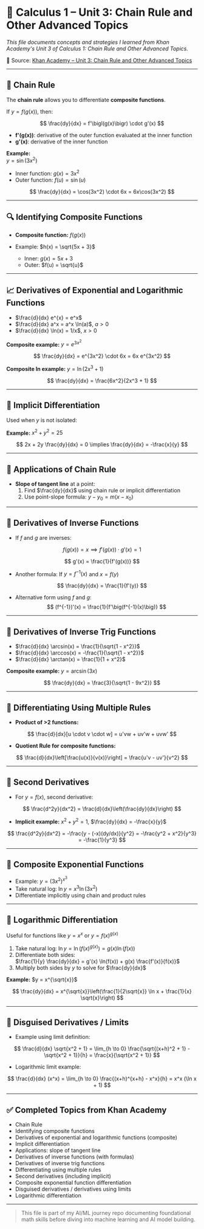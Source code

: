 # 📘 Calculus 1 – Unit 3: Chain Rule and Other Advanced Topics

*This file documents concepts and strategies I learned from Khan Academy's Unit 3 of Calculus 1: Chain Rule and Other Advanced Topics.*

🔗 Source: [Khan Academy – Unit 3: Chain Rule and Other Advanced Topics](https://www.khanacademy.org/math/calculus-1/cs1-derivatives-chain-rule-and-other-advanced-topics)

---

## 📌 Chain Rule

The **chain rule** allows you to differentiate **composite functions**.

If $y = f(g(x))$, then:

$$
\frac{dy}{dx} = f'\bigl(g(x)\bigr) \cdot g'(x)
$$

* **f'(g(x))**: derivative of the outer function evaluated at the inner function  
* **g'(x)**: derivative of the inner function

**Example:**  
$y = \sin(3x^2)$

* Inner function: $g(x) = 3x^2$  
* Outer function: $f(u) = \sin(u)$

$$
\frac{dy}{dx} = \cos(3x^2) \cdot 6x = 6x\cos(3x^2)
$$

---

## 🔍 Identifying Composite Functions

* **Composite function:** $f(g(x))$  
* Example: $h(x) = \sqrt{5x + 3}$

  * Inner: $g(x) = 5x + 3$  
  * Outer: $f(u) = \sqrt{u}$

---

## 📈 Derivatives of Exponential and Logarithmic Functions

* $\frac{d}{dx} e^{x} = e^x$  
* $\frac{d}{dx} a^x = a^x \ln(a)$, $a > 0$  
* $\frac{d}{dx} \ln(x) = 1/x$, $x>0$  

**Composite example:** $y = e^{3x^2}$  

$$
\frac{dy}{dx} = e^{3x^2} \cdot 6x = 6x e^{3x^2}
$$

**Composite ln example:** $y = \ln(2x^3 + 1)$  

$$
\frac{dy}{dx} = \frac{6x^2}{2x^3 + 1}
$$

---

## 🔄 Implicit Differentiation

Used when $y$ is not isolated:

**Example:** $x^2 + y^2 = 25$

$$
2x + 2y \frac{dy}{dx} = 0 \implies \frac{dy}{dx} = -\frac{x}{y}
$$

---

## 🔑 Applications of Chain Rule

* **Slope of tangent line** at a point:  
  1. Find $\frac{dy}{dx}$ using chain rule or implicit differentiation  
  2. Use point-slope formula: $y - y_0 = m(x - x_0)$

---

## 🔢 Derivatives of Inverse Functions

* If $f$ and $g$ are inverses:

$$
f(g(x)) = x \implies f'(g(x)) \cdot g'(x) = 1
$$

$$
g'(x) = \frac{1}{f'(g(x))}
$$

* Another formula: If $y = f^{-1}(x)$ and $x = f(y)$

$$
\frac{dy}{dx} = \frac{1}{f'(y)}
$$

* Alternative form using $f$ and $g$:  
$$
(f^{-1})'(x) = \frac{1}{f'\big(f^{-1}(x)\big)}
$$

---

## 🔢 Derivatives of Inverse Trig Functions

* $\frac{d}{dx} \arcsin(x) = \frac{1}{\sqrt{1 - x^2}}$  
* $\frac{d}{dx} \arccos(x) = -\frac{1}{\sqrt{1 - x^2}}$  
* $\frac{d}{dx} \arctan(x) = \frac{1}{1 + x^2}$  

**Composite example:** $y = \arcsin(3x)$

$$
\frac{dy}{dx} = \frac{3}{\sqrt{1 - 9x^2}}
$$

---

## 🔢 Differentiating Using Multiple Rules

* **Product of >2 functions:**  

$$
\frac{d}{dx}[u \cdot v \cdot w] = u'vw + uv'w + uvw'
$$

* **Quotient Rule for composite functions:**  

$$
\frac{d}{dx}\left[\frac{u(x)}{v(x)}\right] = \frac{u'v - uv'}{v^2}
$$

---

## 📐 Second Derivatives

* For $y = f(x)$, second derivative:

$$
\frac{d^2y}{dx^2} = \frac{d}{dx}\left(\frac{dy}{dx}\right)
$$

* **Implicit example:** $x^2 + y^2 = 1$, $\frac{dy}{dx} = -\frac{x}{y}$

$$
\frac{d^2y}{dx^2} = -\frac{y - (-x)(dy/dx)}{y^2} = -\frac{y^2 + x^2}{y^3} = -\frac{1}{y^3}
$$

---

## 🔢 Composite Exponential Functions

* Example: $y = (3x^2)^{x^3}$  
* Take natural log: $\ln y = x^3 \ln(3x^2)$  
* Differentiate implicitly using chain and product rules  

---

## 🔢 Logarithmic Differentiation

Useful for functions like $y = x^x$ or $y = f(x)^{g(x)}$

1. Take natural log: $\ln y = \ln(f(x)^{g(x)}) = g(x) \ln(f(x))$  
2. Differentiate both sides:  
$\frac{1}{y} \frac{dy}{dx} = g'(x) \ln(f(x)) + g(x) \frac{f'(x)}{f(x)}$  
3. Multiply both sides by $y$ to solve for $\frac{dy}{dx}$

**Example:** $y = x^{\sqrt{x}}$

$$
\frac{dy}{dx} = x^{\sqrt{x}}\left(\frac{1}{2\sqrt{x}} \ln x + \frac{1}{x} \sqrt{x}\right)
$$

---

## 🔢 Disguised Derivatives / Limits

* Example using limit definition:  

$$
\frac{d}{dx} \sqrt{x^2 + 1} = \lim_{h \to 0} \frac{\sqrt{(x+h)^2 + 1} - \sqrt{x^2 + 1}}{h} = \frac{x}{\sqrt{x^2 + 1}}
$$

* Logarithmic limit example:  

$$
\frac{d}{dx} (x^x) = \lim_{h \to 0} \frac{(x+h)^{x+h} - x^x}{h} = x^x (\ln x + 1)
$$

---

## ✅ Completed Topics from Khan Academy

* Chain Rule  
* Identifying composite functions  
* Derivatives of exponential and logarithmic functions (composite)  
* Implicit differentiation  
* Applications: slope of tangent line  
* Derivatives of inverse functions (with formulas)  
* Derivatives of inverse trig functions  
* Differentiating using multiple rules  
* Second derivatives (including implicit)  
* Composite exponential function differentiation  
* Disguised derivatives / derivatives using limits  
* Logarithmic differentiation

---

> This file is part of my AI/ML journey repo documenting foundational math skills before diving into machine learning and AI model building.



